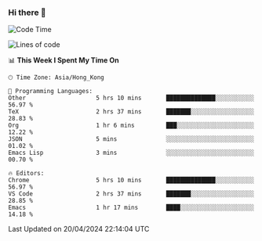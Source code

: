 ### Hi there 👋

<!--
**nicehiro/nicehiro** is a ✨ _special_ ✨ repository because its `README.md` (this file) appears on your GitHub profile.

Here are some ideas to get you started:

- 🔭 I’m currently working on ...
- 🌱 I’m currently learning ...
- 👯 I’m looking to collaborate on ...
- 🤔 I’m looking for help with ...
- 💬 Ask me about ...
- 📫 How to reach me: ...
- 😄 Pronouns: ...
- ⚡ Fun fact: ...
-->

<!--START_SECTION:waka-->
![Code Time](http://img.shields.io/badge/Code%20Time-313%20hrs%2040%20mins-blue)

![Lines of code](https://img.shields.io/badge/From%20Hello%20World%20I%27ve%20Written-2.6%20million%20lines%20of%20code-blue)

📊 **This Week I Spent My Time On** 

```text
🕑︎ Time Zone: Asia/Hong_Kong

💬 Programming Languages: 
Other                    5 hrs 10 mins       ██████████████░░░░░░░░░░░   56.97 % 
TeX                      2 hrs 37 mins       ███████░░░░░░░░░░░░░░░░░░   28.83 % 
Org                      1 hr 6 mins         ███░░░░░░░░░░░░░░░░░░░░░░   12.22 % 
JSON                     5 mins              ░░░░░░░░░░░░░░░░░░░░░░░░░   01.02 % 
Emacs Lisp               3 mins              ░░░░░░░░░░░░░░░░░░░░░░░░░   00.70 % 

🔥 Editors: 
Chrome                   5 hrs 10 mins       ██████████████░░░░░░░░░░░   56.97 % 
VS Code                  2 hrs 37 mins       ███████░░░░░░░░░░░░░░░░░░   28.85 % 
Emacs                    1 hr 17 mins        ████░░░░░░░░░░░░░░░░░░░░░   14.18 % 
```


 Last Updated on 20/04/2024 22:14:04 UTC
<!--END_SECTION:waka-->
